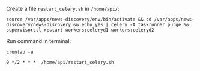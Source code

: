 Create a file `restart_celery.sh` in `/home/api/`:

```
source /var/apps/news-discovery/env/bin/activate && cd /var/apps/news-discovery/news-discovery && echo yes | celery -A taskrunner purge && supervisorctl restart workers:celeryd1 workers:celeryd2
```

Run command in terminal:

```
crontab -e
```

```
0 */2 * * *  /home/api/restart_celery.sh
```
